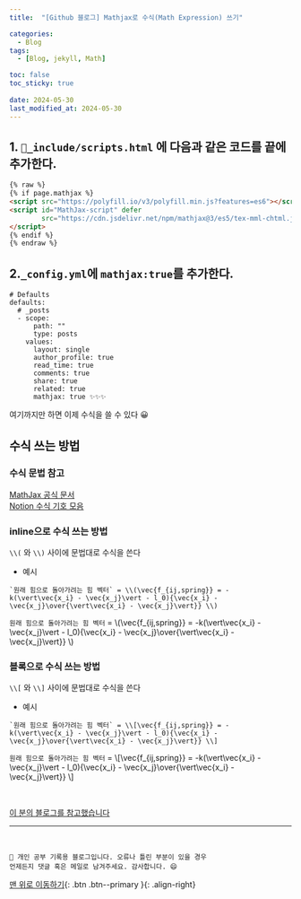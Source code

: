 ```yaml
---
title:  "[Github 블로그] Mathjax로 수식(Math Expression) 쓰기" 

categories:
  - Blog
tags:
  - [Blog, jekyll, Math]

toc: false
toc_sticky: true
 
date: 2024-05-30
last_modified_at: 2024-05-30
---
```


## 1. `📁_include/scripts.html` 에 다음과 같은 코드를 끝에 추가한다.
```html
{% raw %}
{% if page.mathjax %}
<script src="https://polyfill.io/v3/polyfill.min.js?features=es6"></script>
<script id="MathJax-script" defer
        src="https://cdn.jsdelivr.net/npm/mathjax@3/es5/tex-mml-chtml.js">
</script>
{% endif %}
{% endraw %}
```

## 2.`_config.yml`에 `mathjax:true`를 추가한다.

```
# Defaults
defaults:
  # _posts
  - scope:
      path: ""
      type: posts
    values:
      layout: single
      author_profile: true
      read_time: true
      comments: true
      share: true
      related: true
      mathjax: true ✨✨✨
```
여기까지만 하면 이제 수식을 쓸 수 있다 😀

## 수식 쓰는 방법

### 수식 문법 참고
[MathJax 공식 문서](https://www.mathjax.org/)  
[Notion 수식 기호 모음](https://www.math.brown.edu/~jhs/ReferenceCards/TeXRefCard.v1.5.pdf)

### inline으로 수식 쓰는 방법
`\\(` 와 `\\)` 사이에 문법대로 수식을 쓴다

- 예시
```
`원래 힘으로 돌아가려는 힘 벡터` = \\(\vec{f_{ij,spring}} = -k(\vert\vec{x_i} - \vec{x_j}\vert - l_0){\vec{x_i} - \vec{x_j}\over{\vert\vec{x_i} - \vec{x_j}\vert}} \\)
```
`원래 힘으로 돌아가려는 힘 벡터` = \\(\vec{f_{ij,spring}} = -k(\vert\vec{x_i} - \vec{x_j}\vert - l_0){\vec{x_i} - \vec{x_j}\over{\vert\vec{x_i} - \vec{x_j}\vert}} \\)

### 블록으로 수식 쓰는 방법
`\\[` 와 `\\]` 사이에 문법대로 수식을 쓴다

- 예시
```
`원래 힘으로 돌아가려는 힘 벡터` = \\[\vec{f_{ij,spring}} = -k(\vert\vec{x_i} - \vec{x_j}\vert - l_0){\vec{x_i} - \vec{x_j}\over{\vert\vec{x_i} - \vec{x_j}\vert}} \\]
```
`원래 힘으로 돌아가려는 힘 벡터` = \\[\vec{f_{ij,spring}} = -k(\vert\vec{x_i} - \vec{x_j}\vert - l_0){\vec{x_i} - \vec{x_j}\over{\vert\vec{x_i} - \vec{x_j}\vert}} \\]

<br>

[이 분의 블로그를 참고했습니다](https://www.cross-validated.com/How-to-render-math-on-Minimal-Mistakes/)

***
<br>

    🚀 개인 공부 기록용 블로그입니다. 오류나 틀린 부분이 있을 경우 
    언제든지 댓글 혹은 메일로 남겨주세요. 감사합니다. 😄

[맨 위로 이동하기](#){: .btn .btn--primary }{: .align-right}